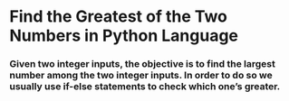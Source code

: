 # Find the Greatest of the Two Numbers in Python Language
### Given two integer inputs, the objective is to find the largest number among the two integer inputs. In order to do so we usually use if-else statements to check which one’s greater.
